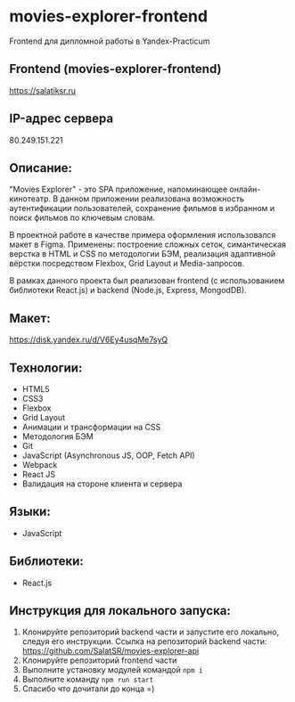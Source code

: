 # movies-explorer-frontend
Frontend для дипломной работы в Yandex-Practicum

## Frontend (movies-explorer-frontend)
https://salatiksr.ru

## IP-адрес сервера
80.249.151.221

## Описание:

"Movies Explorer" - это SPA приложение, напоминающее онлайн-кинотеатр. В данном приложении
реализована возможность аутентификации пользователей, сохранение фильмов в избранном и поиск фильмов по ключевым словам.

В проектной работе в качестве примера оформления использовался макет в Figma. Применены: построение сложных сеток, симантическая верстка в HTML и CSS по методологии БЭМ, реализация адаптивной вёрстки посредством Flexbox, Grid Layout и Media-запросов.

В рамках данного проекта был реализован frontend (с использованием библиотеки React.js) и backend (Node.js, Express, MongodDB).

## Макет:
https://disk.yandex.ru/d/V6Ey4usqMe7syQ

## Технологии:
* HTML5 
* CSS3 
* Flexbox
* Grid Layout
* Анимации и трансформации на CSS
* Методология БЭМ
* Git
* JavaScript (Asynchronous JS, OOP, Fetch API)
* Webpack
* React JS
* Валидация на стороне клиента и сервера

## Языки:
* JavaScript

## Библиотеки:
* React.js

## Инструкция для локального запуска:
1. Клонируйте репозиторий backend части и запустите его локально, следуя его инструкции.
Ссылка на репозиторий backend части: https://github.com/SalatSR/movies-explorer-api
2. Клонируйте репозиторий frontend части 
3. Выполните установку модулей командой `npm i`
4. Выполните команду `npm run start`
5. Спасибо что дочитали до конца =)